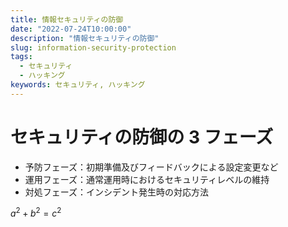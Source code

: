 ```yaml
---
title: 情報セキュリティの防御
date: "2022-07-24T10:00:00"
description: "情報セキュリティの防御"
slug: information-security-protection
tags:
  - セキュリティ
  - ハッキング
keywords: セキュリティ, ハッキング
---
```


# セキュリティの防御の 3 フェーズ

- 予防フェーズ：初期準備及びフィードバックによる設定変更など
- 運用フェーズ：通常運用時におけるセキュリティレベルの維持
- 対処フェーズ：インシデント発生時の対応方法

$a^2 + b^2 = c^2$
